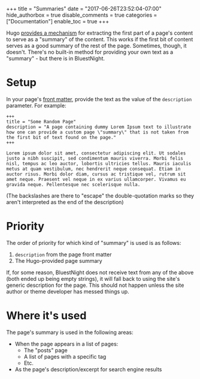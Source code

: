 +++
title = "Summaries"
date = "2017-06-26T23:52:04-07:00"
hide_authorbox = true
disable_comments = true
categories = ["Documentation"]
enable_toc = true
+++

Hugo [provides a mechanism](https://gohugo.io/content/summaries/) for extracting the first part of a page's content to serve as a "summary" of the content. This works if the first bit of content serves as a good summary of the rest of the page. Sometimes, though, it doesn't. There's no built-in method for providing your own text as a "summary" - but there is in BluestNight.

<!--more-->

# Setup

In your page's [front matter](https://gohugo.io/content/front-matter/), provide the text as the value of the `description` parameter. For example:

```
+++
title = "Some Random Page"
description = "A page containing dummy Lorem Ipsum text to illustrate how one can provide a custom page \"summary\" that is not taken from the first bit of text found on the page."
+++

Lorem ipsum dolor sit amet, consectetur adipiscing elit. Ut sodales justo a nibh suscipit, sed condimentum mauris viverra. Morbi felis nisl, tempus ac leo auctor, lobortis ultricies tellus. Mauris iaculis metus at quam vestibulum, nec hendrerit neque consequat. Etiam in auctor risus. Morbi dolor diam, cursus ac tristique vel, rutrum sit amet neque. Praesent vel neque in ex varius ullamcorper. Vivamus eu gravida neque. Pellentesque nec scelerisque nulla.
```

(The backslashes are there to "escape" the double-quotation marks so they aren't interpreted as the end of the description)

# Priority

The order of priority for which kind of "summary" is used is as follows:

1. `description` from the page front matter
1. The Hugo-provided page summary

If, for some reason, BluestNight does not receive text from any of the above (both ended up being empty strings), it will fall back to using the site's generic description for the page. This should not happen unless the site author or theme developer has messed things up.

# Where it's used

The page's summary is used in the following areas:

- When the page appears in a list of pages:
  - The "posts" page
  - A list of pages with a specific tag
  - Etc.
- As the page's description/excerpt for search engine results
